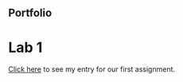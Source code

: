 ## Portfolio
# Lab 1
[Click here](https://github.com/JakeDarb/2imd-webtechadvanced-portfolio/tree/main/lab1%20-%20git) to see my entry for our first assignment.
